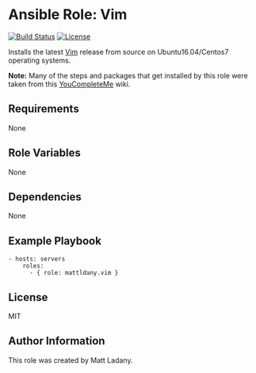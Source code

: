 # Ansible Role: Vim

[![Build Status](https://travis-ci.com/mattladany/ansible-role-vim.svg?branch=master)](https://travis-ci.com/mattladany/ansible-role-vim)
[![License](https://img.shields.io/badge/License-MIT-blue.svg)](https://raw.githubusercontent.com/mattladany/ansible-role-vim/master/LICENSE)

Installs the latest [Vim](https://github.com/vim/vim) release from source on Ubuntu16.04/Centos7 operating systems.

**Note:** Many of the steps and packages that get installed by this role were taken from this [YouCompleteMe](https://github.com/Valloric/YouCompleteMe/wiki/Building-Vim-from-source) wiki. 

## Requirements

None

## Role Variables

None

## Dependencies

None

## Example Playbook

```
- hosts: servers
    roles:
      - { role: mattldany.vim }
```

## License

MIT

## Author Information

This role was created by Matt Ladany.
